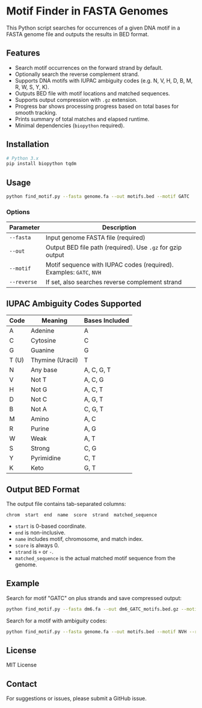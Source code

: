 # Motif Finder in FASTA Genomes

This Python script searches for occurrences of a given DNA motif in a FASTA genome file and outputs the results in BED format.

## Features

* Search motif occurrences on the forward strand by default.
* Optionally search the reverse complement strand.
* Supports DNA motifs with IUPAC ambiguity codes (e.g. N, V, H, D, B, M, R, W, S, Y, K).
* Outputs BED file with motif locations and matched sequences.
* Supports output compression with `.gz` extension.
* Progress bar shows processing progress based on total bases for smooth tracking.
* Prints summary of total matches and elapsed runtime.
* Minimal dependencies (`biopython` required).

## Installation

```bash
# Python 3.x
pip install biopython tqdm
```

## Usage

```bash
python find_motif.py --fasta genome.fa --out motifs.bed --motif GATC
```

### Options

| Parameter   | Description                                                         |
| ----------- | ------------------------------------------------------------------- |
| `--fasta`   | Input genome FASTA file (required)                                  |
| `--out`     | Output BED file path (required). Use `.gz` for gzip output          |
| `--motif`   | Motif sequence with IUPAC codes (required). Examples: `GATC`, `NVH` |
| `--reverse` | If set, also searches reverse complement strand                     |

## IUPAC Ambiguity Codes Supported

| Code  | Meaning          | Bases Included |
| ----- | ---------------- | -------------- |
| A     | Adenine          | A              |
| C     | Cytosine         | C              |
| G     | Guanine          | G              |
| T (U) | Thymine (Uracil) | T              |
| N     | Any base         | A, C, G, T     |
| V     | Not T            | A, C, G        |
| H     | Not G            | A, C, T        |
| D     | Not C            | A, G, T        |
| B     | Not A            | C, G, T        |
| M     | Amino            | A, C           |
| R     | Purine           | A, G           |
| W     | Weak             | A, T           |
| S     | Strong           | C, G           |
| Y     | Pyrimidine       | C, T           |
| K     | Keto             | G, T           |

## Output BED Format

The output file contains tab-separated columns:

```
chrom  start  end  name  score  strand  matched_sequence
```

* `start` is 0-based coordinate.
* `end` is non-inclusive.
* `name` includes motif, chromosome, and match index.
* `score` is always 0.
* `strand` is `+` or `-`.
* `matched_sequence` is the actual matched motif sequence from the genome.

## Example

Search for motif "GATC" on plus strands and save compressed output:

```bash
python find_motif.py --fasta dm6.fa --out dm6_GATC_motifs.bed.gz --motif GATC
```

Search for a motif with ambiguity codes:

```bash
python find_motif.py --fasta genome.fa --out motifs.bed --motif NVH --reverse
```

## License

MIT License

## Contact

For suggestions or issues, please submit a GitHub issue.

